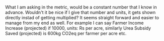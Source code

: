 What I am asking in the metric, would be a constant number that I know in advance. Wouldn't it be nice if I give that number and units, it gets shown directly instad of getting multiplied? It seems straight forward and easier to manage from my end as well. For example I can say Farmer Income Increase (projected) if 10000, units: Rs per acre, similarly Urea Subsidy Saved (projected) is 600kg CO2eq per farmer per acre etc.  